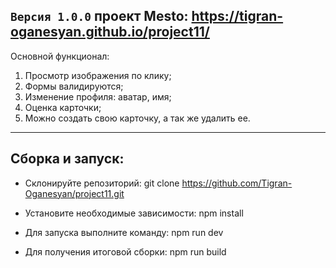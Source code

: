 `Версия 1.0.0`
проект Mesto: https://tigran-oganesyan.github.io/project11/
---
Основной функционал: 
1. Просмотр изображения по клику;
2. Формы валидируются;
3. Изменение профиля: аватар, имя;
4. Оценка карточки;
5. Можно создать свою карточку, а так же удалить ее. 
---
Сборка и запуск:
---
- Склонируйте репозиторий:
    git clone https://github.com/Tigran-Oganesyan/project11.git

- Установите необходимые зависимости:
    npm install
     
- Для запуска выполните команду:
    npm run dev

- Для получения итоговой сборки:
    npm run build
